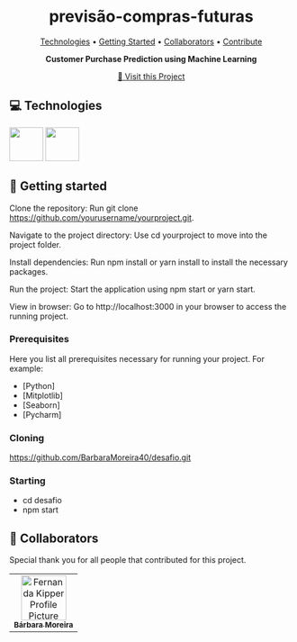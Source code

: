 <h1 align="center" style="font-weight: bold;">previsão-compras-futuras</h1>

<p align="center">
 <a href="#tech">Technologies</a> • 
 <a href="#started">Getting Started</a> • 
  <a href="#colab">Collaborators</a> •
 <a href="#contribute">Contribute</a>
</p>

<p align="center">
    <b>Customer Purchase Prediction using Machine Learning</b>
</p>

<p align="center">
     <a href="PROJECT__URL">📱 Visit this Project</a>
</p>

    
</p>

<h2 id="technologies">💻 Technologies</h2>


<img src="https://cdn.jsdelivr.net/gh/devicons/devicon@latest/icons/python/python-original-wordmark.svg" width="60px"/> 
<img src="https://cdn.jsdelivr.net/gh/devicons/devicon@latest/icons/mysql/mysql-original-wordmark.svg" width="60px"/>

 
          
          
           
          
   
  
<h2 id="started">🚀 Getting started</h2>

Clone the repository:
Run git clone https://github.com/yourusername/yourproject.git.

Navigate to the project directory:
Use cd yourproject to move into the project folder.

Install dependencies:
Run npm install or yarn install to install the necessary packages.

Run the project:
Start the application using npm start or yarn start.

View in browser:
Go to http://localhost:3000 in your browser to access the running project.


<h3>Prerequisites</h3>

Here you list all prerequisites necessary for running your project. For example:

- [Python]
- [Mitplotlib]
- [Seaborn]
- [Pycharm]

<h3>Cloning</h3>

https://github.com/BarbaraMoreira40/desafio.git

<h3>Starting</h3>

- cd desafio
- npm start

<h2 id="colab">🤝 Collaborators</h2>

Special thank you for all people that contributed for this project.



<table>
  <tr>
    <td align="center">
      <a href="#">
        <img src="https://github.com/user-attachments/assets/8671fac6-0dbc-49ee-829c-8888ccf8597a" width="80px;" alt="Fernanda Kipper Profile Picture"/><br>
        <sub>
          <b>Bárbara Moreira</b>
        </sub>
      </a>
    </td>
  </tr>
</table>
